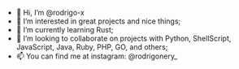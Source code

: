 - 👋 Hi, I’m @rodrigo-x
- 👀 I’m interested in great projects and nice things;
- 🌱 I’m currently learning Rust;
- 💞️ I’m looking to collaborate on projects with Python, ShellScript, JavaScript, Java, Ruby, PHP, GO, and others;
- 📫 You can find me at instagram: @rodrigonery_
